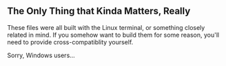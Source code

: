 ## The Only Thing that Kinda Matters, Really
These files were all built with the Linux terminal, or something closely related in mind.
If you somehow want to build them for some reason, you'll need to provide cross-compatiblity yourself.

Sorry, Windows users...

